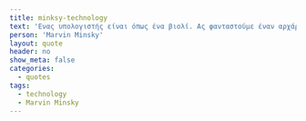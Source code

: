 ```yaml
---
title: minksy-technology
text: 'Ενας υπολογιστής είναι όπως ένα βιολί. Ας φανταστούμε έναν αρχάριο να δοκιμάζει πρώτα μια συσκευή αναπαραγωγής μουσικής και μετά ένα βιολί. Τότε, το δεύτερο θα του ακούγεται πολύ χειρότερο.'
person: 'Marvin Minsky'
layout: quote
header: no
show_meta: false
categories:
  - quotes
tags:
  - technology
  - Marvin Minsky
---
```

